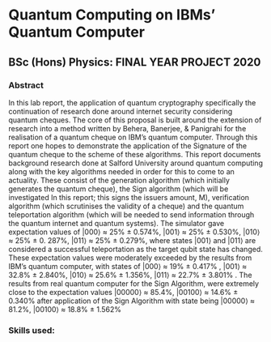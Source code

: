 # Quantum Computing on IBMs’ Quantum Computer 

## BSc (Hons) Physics: FINAL YEAR PROJECT 2020

### Abstract

In this lab report, the application of quantum cryptography specifically the continuation of research done around internet security considering quantum cheques. The core of this proposal is built around the extension of research into a method written by Behera, Banerjee, & Panigrahi for the realisation of a quantum cheque on IBM’s quantum computer. Through this report one hopes to demonstrate the application of the Signature of the quantum cheque to the scheme of these algorithms. This report documents background research done at Salford University around quantum computing along with the key algorithms needed in order for this to come to an actuality. These consist of the generation algorithm (which initially generates the quantum cheque), the Sign algorithm (which will be investigated In this report; this signs the issuers amount, M), verification algorithm (which scrutinises the validity of a cheque) and the quantum teleportation algorithm (which will be needed to send information through the quantum internet and quantum systems). The simulator gave expectation values of  |000⟩ ≈ 25% ± 0.574%, |001⟩ ≈ 25% ± 0.530%, |010⟩ ≈ 25% ± 0. 287%, |011⟩ ≈ 25% ± 0.279%, where states |001⟩ and |011⟩ are considered a successful teleportation as the target qubit state has changed. These expectation values were moderately exceeded by the results from IBM’s quantum computer, with states of |000⟩ ≈ 19%  ± 0.417% , |001⟩ ≈ 32.8% ± 2.840%, |010⟩ ≈ 25.6% ± 1.356%, |011⟩ ≈ 22.7% ± 3.801% . The results from real quantum computer for the Sign Algorithm, were extremely close to the expectation values |00000⟩ ≈ 85.4%, |00100⟩ ≈ 14.6% ± 0.340% after application of the Sign Algorithm with state being |00000⟩ ≈ 81.2%, |00100⟩ ≈ 18.8% ± 1.562%

### Skills used:
